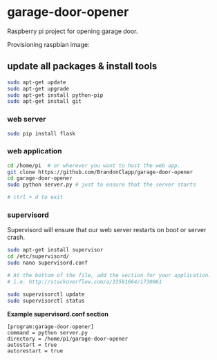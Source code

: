 # garage-door-opener
Raspberry pi project for opening garage door.

Provisioning raspbian image:

## update all packages & install tools

```bash
sudo apt-get update
sudo apt-get upgrade
sudo apt-get install python-pip
sudo apt-get install git
```

### web server

```bash
sudo pip install flask
```

### web application

```bash
cd /home/pi  # or wherever you want to host the web app.
git clone https://github.com/BrandonClapp/garage-door-opener
cd garage-door-opener
sudo python server.py # just to ensure that the server starts

# ctrl + d to exit
```

### supervisord

Supervisord will ensure that our web server restarts on boot or server crash.

```bash
sudo apt-get install supervisor
cd /etc/supervisord/
sudo nano supervisord.conf

# At the bottom of the file, add the section for your application.
# i.e. http://stackoverflow.com/a/33591664/1730061

sudo supervisorctl update
sudo supervisorctl status
```

**Example supervisord.conf section**

```
[program:garage-door-opener]                                                                  
command = python server.py                                      
directory = /home/pi/garage-door-opener                            
autostart = true                                                                
autorestart = true
```
